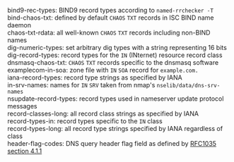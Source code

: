 bind9-rec-types: BIND9 record types according to `named-rrchecker -T`  
bind-chaos-txt: defined by default `CHAOS` `TXT` records in ISC BIND name daemon  
chaos-txt-rdata: all well-known `CHAOS` `TXT` records including non-BIND names  
dig-numeric-types: set arbitrary dig types with a string representing 16 bits  
dig-record-types: record types for the `IN` (INternet) resource record class  
dnsmasq-chaos-txt: `CHAOS` `TXT` records specific to the dnsmasq software  
examplecom-in-soa: zone file with `IN` `SOA` record for `example.com.`  
iana-record-types: record type strings as specified by IANA   
in-srv-names: names for `IN` `SRV` taken from nmap's `nselib/data/dns-srv-names`  
nsupdate-record-types: record types used in nameserver update protocol messages  
record-classes-long: all record class strings as specified by IANA   
record-types-in: record types specific to the `IN` class   
record-types-long: all record type strings specified by IANA regardless of class  
header-flag-codes: DNS query header flag field as defined by [RFC1035 section 4.1.1](https://tools.ietf.org/html/rfc1035#section-4.1.1)  
